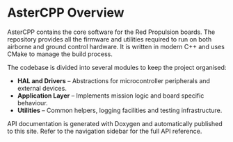# AsterCPP Overview

AsterCPP contains the core software for the Red Propulsion boards. The repository provides
all the firmware and utilities required to run on both airborne and ground control hardware.
It is written in modern C++ and uses CMake to manage the build process.

The codebase is divided into several modules to keep the project organised:

- **HAL and Drivers** – Abstractions for microcontroller peripherals and external devices.
- **Application Layer** – Implements mission logic and board specific behaviour.
- **Utilities** – Common helpers, logging facilities and testing infrastructure.

API documentation is generated with Doxygen and automatically published to this site.
Refer to the navigation sidebar for the full API reference.
